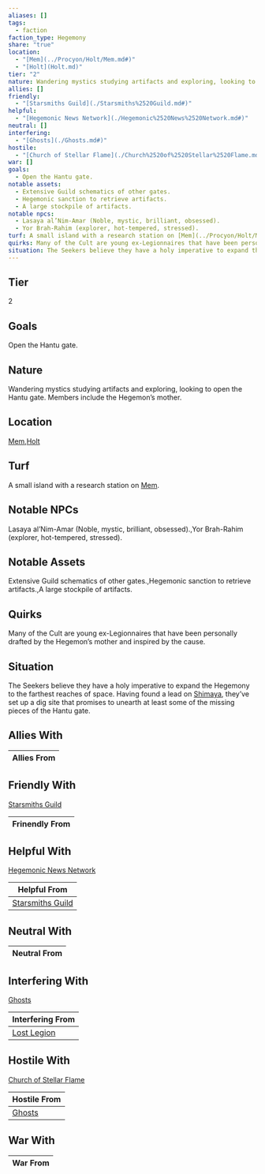 ```yaml
---
aliases: []
tags:
  - faction
faction_type: Hegemony
share: "true"
location:
  - "[Mem](../Procyon/Holt/Mem.md#)"
  - "[Holt](Holt.md)"
tier: "2"
nature: Wandering mystics studying artifacts and exploring, looking to open the Hantu gate. Members include the Hegemon’s mother.
allies: []
friendly:
  - "[Starsmiths Guild](./Starsmiths%2520Guild.md#)"
helpful:
  - "[Hegemonic News Network](./Hegemonic%2520News%2520Network.md#)"
neutral: []
interfering:
  - "[Ghosts](./Ghosts.md#)"
hostile:
  - "[Church of Stellar Flame](./Church%2520of%2520Stellar%2520Flame.md#)"
war: []
goals:
  - Open the Hantu gate.
notable assets:
  - Extensive Guild schematics of other gates.
  - Hegemonic sanction to retrieve artifacts.
  - A large stockpile of artifacts.
notable npcs:
  - Lasaya al’Nim-Amar (Noble, mystic, brilliant, obsessed).
  - Yor Brah-Rahim (explorer, hot-tempered, stressed).
turf: A small island with a research station on [Mem](../Procyon/Holt/Mem.md#).
quirks: Many of the Cult are young ex-Legionnaires that have been personally drafted by the Hegemon’s mother and inspired by the cause.
situation: The Seekers believe they have a holy imperative to expand the Hegemony to the farthest reaches of space. Having found a lead on [Shimaya](Procyon/Brekk/Shimaya.md), they’ve set up a dig site that promises to unearth at least some of the missing pieces of the Hantu gate.
---
```

## Tier

2

## Goals

Open the Hantu gate.

## Nature

Wandering mystics studying artifacts and exploring, looking to open the Hantu gate. Members include the Hegemon’s mother.

## Location

[Mem](../Procyon/Holt/Mem.md.md#.md#),[Holt](../Procyon/Holt/index.md)

## Turf

A small island with a research station on [Mem](Procyon/Holt/Mem.md).

## Notable NPCs

Lasaya al’Nim-Amar (Noble, mystic, brilliant, obsessed).,Yor Brah-Rahim (explorer, hot-tempered, stressed).

## Notable Assets

Extensive Guild schematics of other gates.,Hegemonic sanction to retrieve artifacts.,A large stockpile of artifacts.

## Quirks

Many of the Cult are young ex-Legionnaires that have been personally drafted by the Hegemon’s mother and inspired by the cause.

## Situation

The Seekers believe they have a holy imperative to expand the Hegemony to the farthest reaches of space. Having found a lead on [Shimaya](Procyon/Brekk/Shimaya.md), they’ve set up a dig site that promises to unearth at least some of the missing pieces of the Hantu gate.

## Allies With



| Allies From |
| ----------- |


## Friendly With

[Starsmiths Guild](./Starsmiths%2520Guild.md.md#)

| Frinendly From |
| -------------- |


## Helpful With

[Hegemonic News Network](./Hegemonic%2520News%2520Network.md.md#)

| Helpful From                                       |
| -------------------------------------------------- |
| [Starsmiths Guild](./Starsmiths%2520Guild.md.md#) |


## Neutral With




| Neutral From |
| ------------ |



## Interfering With

[Ghosts](./Ghosts.md.md#)


| Interfering From                         |
| ---------------------------------------- |
| [Lost Legion](./Lost%20Legion.md) |



## Hostile With

[Church of Stellar Flame](./Church%2520of%2520Stellar%2520Flame.md.md#)


| Hostile From                   |
| ------------------------------ |
| [Ghosts](./Ghosts.md.md#) |



## War With



| War From |
| -------- |

